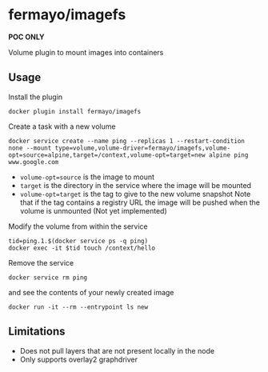 # fermayo/imagefs

**POC ONLY**

Volume plugin to mount images into containers


## Usage

Install the plugin

```
docker plugin install fermayo/imagefs
```

Create a task with a new volume

```
docker service create --name ping --replicas 1 --restart-condition none --mount type=volume,volume-driver=fermayo/imagefs,volume-opt=source=alpine,target=/context,volume-opt=target=new alpine ping www.google.com
```

* `volume-opt=source` is the image to mount
* `target` is the directory in the service where the image will be mounted
* `volume-opt=target` is the tag to give to the new volume snapshot
  Note that if the tag contains a registry URL the image will be pushed
  when the volume is unmounted (Not yet implemented)

Modify the volume from within the service

```
tid=ping.1.$(docker service ps -q ping)
docker exec -it $tid touch /context/hello
```

Remove the service

```
docker service rm ping
```

and see the contents of your newly created image

```
docker run -it --rm --entrypoint ls new
```

## Limitations

* Does not pull layers that are not present locally in the node
* Only supports overlay2 graphdriver
